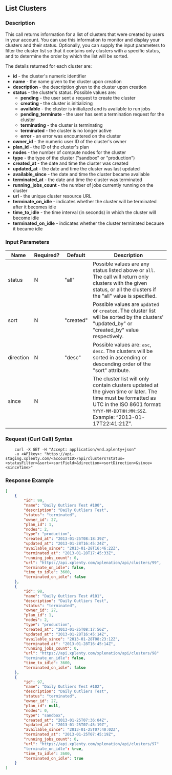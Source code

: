 ## List Clusters

### Description
This call returns information for a list of clusters that were created by users in your account.
You can use this information to monitor and display your clusters and their status.
Optionally, you can supply the input parameters to filter the cluster list so that it contains
only clusters with a specific status, and to determine the order by which the list will be sorted.

The details returned for each cluster are:

* **id** - the cluster's numeric identifier
* **name** - the name given to the cluster upon creation
* **description** - the description given to the cluster upon creation
* **status** - the cluster's status. Possible values are:
    * **pending** - the user sent a request to create the cluster
    * **creating** - the cluster is initializing
    * **available** - the cluster is initialized and is available to run jobs
    * **pending_terminate** - the user has sent a termination request for the cluster
    * **terminating** - the cluster is terminating
    * **terminated** - the cluster is no longer active
    * **error** - an error was encountered on the cluster
* **owner_id** - the numeric user ID of the cluster's owner
* **plan_id** - the ID of the cluster's plan
* **nodes** - the number of compute nodes for the cluster
* **type** - the type of the cluster ("sandbox" or "production")
* **created_at** - the date and time the cluster was created
* **updated_at** - the date and time the cluster was last updated
* **available_since** - the date and time the cluster became available
* **terminated_at** - the date and time the cluster was terminated
* **running_jobs_count** - the number of jobs currently running on the cluster
* **url** - the unique cluster resource URL
* **terminate_on_idle** - indicates whether the cluster will be terminated after it becomes idle
* **time_to_idle** - the time interval (in seconds) in which the cluster will become idle
* **terminated_on_idle** - indicates whether the cluster terminated because it became idle

### Input Parameters

|Name|Required?|Default|Description|
|----|---------|-------|-----------|
status|N|"all"|Possible values are any status listed above or ```all```. The call will return only clusters with the given status, or all the clusters if the "all" value is specified.
sort|N|"created"|Possible values are ```updated``` or ```created```. The cluster list will be sorted by the clusters' "updated_by" or "created_by" value respectively.
direction|N|"desc"|Possible values are: ```asc```, ```desc```. The clusters will be sorted in ascending or descending order of the "sort" attribute.
since|N| |The cluster list will only contain clusters updated at the given time or later. The time must be formatted as UTC in the ISO 8601 format: ```YYYY-MM-DDTHH:MM:SSZ```. Example: “2013-01-17T22:41:21Z”.

### Request (Curl Call) Syntax
```shell
    curl -X GET -H "Accept: application/vnd.xplenty+json" 
    -u <APIkey>: "https://api-staging.xplenty.com/<accountID>/api/clusters?status=<statusFilter>&sort=<sortField>&direction=<sortDirection>&since=<sinceTime>"
```

### Response Example
```json
[
    {
        "id": 99,
        "name": "Daily Outliers Test #100",
        "description": "Daily Outliers Test",
        "status": "terminated",
        "owner_id": 27,
        "plan_id": 1,
        "nodes": 2,
        "type": "production",
        "created_at": "2013-01-25T08:18:39Z",
        "updated_at": "2013-01-28T16:45:24Z",
        "available_since": "2013-01-28T16:46:22Z",
        "terminated_at": "2013-01-28T17:45:33Z",
        "running_jobs_count": 0,
        "url": "https://api.xplenty.com/xplenation/api/clusters/99",
        "terminate_on_idle": false,
        "time_to_idle": 3600,
        "terminated_on_idle": false
    },
    {
        "id": 98,
        "name": "Daily Outliers Test #101",
        "description": "Daily Outliers Test",
        "status": "terminated",
        "owner_id": 27,
        "plan_id": 1,
        "nodes": 2,
        "type": "production",
        "created_at": "2013-01-25T08:17:56Z",
        "updated_at": "2013-01-28T16:45:14Z",
        "available_since": "2013-01-28T08:23:12Z",
        "terminated_at": "2013-01-28T16:45:14Z",
        "running_jobs_count": 0,
        "url": "https://api.xplenty.com/xplenation/api/clusters/98"
        "terminate_on_idle": false,
        "time_to_idle": 3600,
        "terminated_on_idle": false
    },
    {
        "id": 97,
        "name": "Daily Outliers Test #102",
        "description": "Daily Outliers Test",
        "status": "terminated",
        "owner_id": 27,
        "plan_id": null,
        "nodes": 0,
        "type": "sandbox",
        "created_at": "2013-01-25T07:36:04Z",
        "updated_at": "2013-01-25T07:45:19Z",
        "available_since": "2013-01-25T07:40:02Z",
        "terminated_at": "2013-01-25T07:45:19Z",
        "running_jobs_count": 0,
        "url": "https://api.xplenty.com/xplenation/api/clusters/97"
        "terminate_on_idle": true,
        "time_to_idle": 3600,
        "terminated_on_idle": true
    }
]
```
